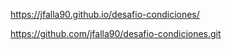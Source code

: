 https://jfalla90.github.io/desafio-condiciones/


https://github.com/jfalla90/desafio-condiciones.git
